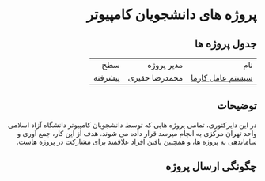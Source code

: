 <div dir="rtl">
<h1>
پروژه های دانشجویان کامپیوتر
</h1>
<h2>
جدول پروژه ها
</h2>
<p align="center">
<table style="width:100%;">
<tr>
<td>
نام
</td>
<td>
مدیر پروژه
</td>
<td>
سطح
</td>
</tr>
<tr>
<td>
<a href="https://github.com/iauctb/hobbyist-projects/tree/master/karmaos">
سیستم عامل کارما
</a>
</td>
<td>
محمدرضا حقیری
</td>
<td>
پیشرفته
</td>
</tr>
</table>
</p>
<h2>
توضیحات
</h2>
در این دایرکتوری، تمامی پروژه هایی که توسط دانشجویان کامپیوتر دانشگاه آزاد اسلامی واحد تهران مرکزی به انجام میرسد قرار داده می شوند. هدف از این کار، جمع آوری و ساماندهی به پروژه ها، و همچنین یافتن افراد علاقمند برای مشارکت در پروژه هاست. 
<h2>
چگونگی ارسال پروژه
</h2>
</div>
